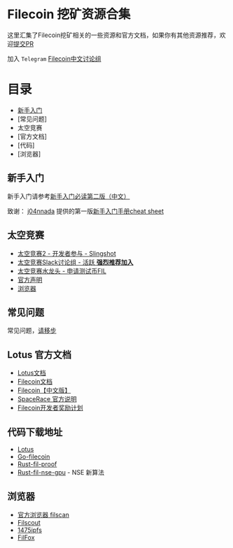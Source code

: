 # Filecoin 挖矿资源合集

这里汇集了Filecoin挖矿相关的一些资源和官方文档，如果你有其他资源推荐，欢迎[提交PR](https://github.com/bobjiang/awesome-filecoin-mining/pulls)

加入 `Telegram` [Filecoin中文讨论组](https://t.me/filecointop)

# 目录

- [新手入门](./lotus-cheat-sheet-v2.md)
- [常见问题]
- 太空竞赛
- [官方文档]
- [代码]
- [浏览器]

## 新手入门

新手入门请参考[新手入门必读第二版（中文）](./lotus-cheat-sheet-v2.md)

致谢： [j04nnada](https://filecoinproject.slack.com/archives/D01AV0THK7U) 提供的第一版[新手入门手册cheat sheet](./lotus_cheat_sheet-v1.md)

## 太空竞赛

- [太空竞赛2 - 开发者参与 - Slingshot](./space-race-2-slingshot.md)
- [太空竞赛Slack讨论组 - 活跃 **强烈推荐加入**](https://filecoinproject.slack.com/archives/C0179RNEMU4)
- [太空竞赛水龙头 - 申请测试币FIL](https://spacerace.faucet.glif.io/)
- [官方声明](https://filecoinproject.slack.com/archives/C019UFEACBT)
- [浏览器](https://spacerace.filecoin.io/)

## 常见问题

常见问题，[请移步](https://github.com/bobjiang/awesome-filecoin-mining/issues)

## Lotus 官方文档
  
- [Lotus文档](https://docs.lotu.sh/)
- [Filecoin文档](https://docs.filecoin.io/)
- [Filecoin【中文版】](https://filecoin.io/zh-cn/)
- [SpaceRace 官方说明](https://spacerace.filecoin.io/)
- [Filecoin开发者奖励计划](https://github.com/filecoin-project/devgrants)

## 代码下载地址

- [Lotus](https://github.com/filecoin-project/lotus)
- [Go-filecoin](https://github.com/filecoin-project/go-filecoin)
- [Rust-fil-proof](https://github.com/filecoin-project/rust-fil-proofs)
- [Rust-fil-nse-gpu](https://github.com/filecoin-project/rust-fil-nse-gpu) - NSE 新算法

## 浏览器

- [官方浏览器 filscan](https://filscan.io/)
- [Filscout](https://filscout.io/en/)
- [1475ipfs](https://1475ipfs.com/#/blockBrowser) 
- [FilFox](https://calibration.filfox.io/) 
